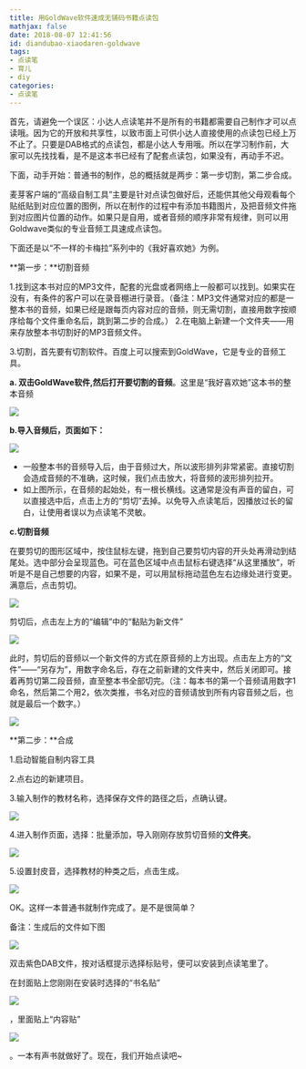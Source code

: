 ```yaml
---
title: 用GoldWave软件速成无铺码书籍点读包
mathjax: false
date: 2018-08-07 12:41:56
id: diandubao-xiaodaren-goldwave
tags:
- 点读笔
- 育儿
- diy
categories:
- 点读笔
---
```


首先，请避免一个误区：小达人点读笔并不是所有的书籍都需要自己制作才可以点读哦。因为它的开放和共享性，以致市面上可供小达人直接使用的点读包已经上万不止了。只要是DAB格式的点读包，都是小达人专用哦。所以在学习制作前，大家可以先找找看，是不是这本书已经有了配套点读包，如果没有，再动手不迟。

<!---more--->

下面，动手开始：普通书的制作，总的概括就是两步：第一步切割，第二步合成。

麦芽客户端的“高级自制工具”主要是针对点读包做好后，还能供其他父母观看每个贴纸贴到对应位置的图例，所以在制作的过程中有添加书籍图片，及把音频文件拖到对应图片位置的动作。如果只是自用，或者音频的顺序非常有规律，则可以用Goldwave类似的专业音频工具速成点读包。

下面还是以“不一样的卡梅拉”系列中的《我好喜欢她》为例。

**第一步：**切割音频

1.找到这本书对应的MP3文件，配套的光盘或者网络上一般都可以找到。如果实在没有，有条件的客户可以在录音棚进行录音。（备注：MP3文件通常对应的都是一整本书的音频，如果已经是跟每页内容对应的音频，则无需切割，直接用数字按顺序给每个文件重命名后，跳到第二步的合成。）
2.在电脑上新建一个文件夹——用来存放整本书切割好的MP3音频文件。

3.切割，首先要有切割软件。百度上可以搜索到GoldWave，它是专业的音频工具。

**a. 双击GoldWave软件,然后打开要切割的音频**。这里是“我好喜欢她”这本书的整本音频

![](https://zymin-1255632454.cos.ap-shanghai.myqcloud.com/baby/0234b7ce0e66973ec17be9e4e89d3eef.jpg)

**b.导入音频后，页面如下：**

![](https://zymin-1255632454.cos.ap-shanghai.myqcloud.com/baby/b73eb17c0f9a5ba7583b45be0542e1c2.jpg)

- 一般整本书的音频导入后，由于音频过大，所以波形排列非常紧密。直接切割会造成音频的不准确，这时候，我们点击放大，将音频的波形排列拉开。
- 如上图所示，在音频的起始处，有一根长横线。这通常是没有声音的留白，可以直接选中后，点击上方的“剪切”去掉。以免导入点读笔后，因播放过长的留白，让使用者误以为点读笔不灵敏。

**c.切割音频**

在要剪切的图形区域中，按住鼠标左键，拖到自己要剪切内容的开头处再滑动到结尾处。选中部分会呈现蓝色。可在蓝色区域中点击鼠标右键选择“从这里播放”，听听是不是自己想要的内容，如果不是，可以用鼠标拖动蓝色左右边缘处进行变更。满意后，点击剪切。

![](https://zymin-1255632454.cos.ap-shanghai.myqcloud.com/baby/92596f7e2b45fe92a81a136beab6803e.jpg)

剪切后，点击左上方的“编辑”中的“黏贴为新文件”

![](https://zymin-1255632454.cos.ap-shanghai.myqcloud.com/baby/cc6859f53885e136bee24a52eb35655d.png)

此时，剪切后的音频以一个新文件的方式在原音频的上方出现。点击左上方的“文件”——“另存为”，用数字命名后，存在之前新建的文件夹中，然后关闭即可。接着再剪切第二段音频，直至整本书全部切完。（注：每本书的第一个音频请用数字1命名，然后第二个用2，依次类推，书名对应的音频请放到所有内容音频之后，也就是最后一个数字。）

![](https://zymin-1255632454.cos.ap-shanghai.myqcloud.com/baby/f347d025365ee67c58844dd102b84e48.jpg)

**第二步：**合成

1.启动智能自制内容工具

2.点右边的新建项目。

3.输入制作的教材名称，选择保存文件的路径之后，点确认键。

![](https://zymin-1255632454.cos.ap-shanghai.myqcloud.com/baby/73fa0670806d5fcdb4c2080d51a19b2d.jpg)

4.进入制作页面，选择：批量添加，导入刚刚存放剪切音频的**文件夹**。

![](https://zymin-1255632454.cos.ap-shanghai.myqcloud.com/baby/a2d96d9b4307f0333199c5b69c5fb760.jpg)

5.设置封皮音，选择教材的种类之后，点击生成。

![](https://zymin-1255632454.cos.ap-shanghai.myqcloud.com/baby/ca9159e9d05a764b61a0d3542013cede.jpg)

OK。这样一本普通书就制作完成了。是不是很简单？

备注：生成后的文件如下图

![](https://zymin-1255632454.cos.ap-shanghai.myqcloud.com/baby/f1f18537329e57b707f733ebafa12864.jpg)

双击紫色DAB文件，按对话框提示选择标贴号，便可以安装到点读笔里了。

在封面贴上您刚刚在安装时选择的“书名贴”

![](https://zymin-1255632454.cos.ap-shanghai.myqcloud.com/baby/66ce6c9ca1b6db9e3571d1b84723ad66.jpg)

，里面贴上“内容贴”

![](https://zymin-1255632454.cos.ap-shanghai.myqcloud.com/baby/e963a828efc61593830e3a47733d5836.jpg)

。一本有声书就做好了。现在，我们开始点读吧\~